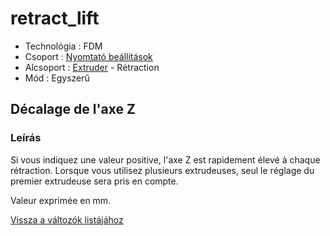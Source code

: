 # retract\_lift

* Technológia : FDM
* Csoport : [Nyomtató beállítások](../../beallitasok/printer_settings.md)
* Alcsoport : [Extruder](../../beallitasok/printer_settings.md#extrudeuse) - Rétraction
* Mód : Egyszerű

## Décalage de l'axe Z

### Leírás

Si vous indiquez une valeur positive, l'axe Z est rapidement élevé à chaque rétraction. Lorsque vous utilisez plusieurs extrudeuses, seul le réglage du premier extrudeuse sera pris en compte.

Valeur exprimée en mm.

[Vissza a változók listájához](../../variable_list)

